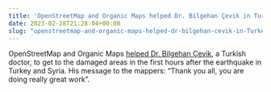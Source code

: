 ```yaml
---
title: 'OpenStreetMap and Organic Maps helped Dr. Bilgehan Çevik in Turkey'
date: 2023-02-28T21:28:04+00:00
slug: "openstreetmap-and-organic-maps-helped-dr-bilgehan-cevik-in-Turkey"
---
```


OpenStreetMap and Organic Maps [helped Dr. Bilgehan Çevik](https://www.openstreetmap.org/user/pedrito1414/diary/401061), a Turkish doctor, to get to the damaged areas in the first hours after the earthquake in Turkey and Syria. His message to the mappers: “Thank you all, you are doing really great work”.
